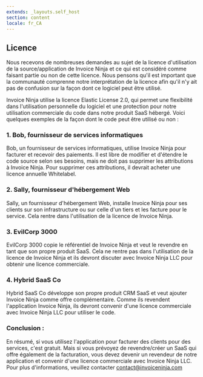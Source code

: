 ```yaml
---
extends: _layouts.self_host
section: content
locale: fr_CA
---
```


## Licence

Nous recevons de nombreuses demandes au sujet de la licence d'utilisation de la source/application de Invoice Ninja et ce qui est considéré comme faisant partie ou non de cette licence. Nous pensons qu'il est important que la communauté comprenne notre interprétation de la licence afin qu'il n'y ait pas de confusion sur la façon dont ce logiciel peut être utilisé.

Invoice Ninja utilise la licence Elastic License 2.0, qui permet une flexibilité dans l'utilisation personnelle du logiciel et une protection pour notre utilisation commerciale du code dans notre produit SaaS hébergé. Voici quelques exemples de la façon dont le code peut être utilisé ou non :

### 1. Bob, fournisseur de services informatiques

Bob, un fournisseur de services informatiques, utilise Invoice Ninja pour facturer et recevoir des paiements. Il est libre de modifier et d'étendre le code source selon ses besoins, mais ne doit pas supprimer les attributions à Invoice Ninja. Pour supprimer ces attributions, il devrait acheter une licence annuelle Whitelabel.

### 2. Sally, fournisseur d'hébergement Web

Sally, un fournisseur d'hébergement Web, installe Invoice Ninja pour ses clients sur son infrastructure ou sur celle d'un tiers et les facture pour le service. Cela rentre dans l'utilisation de la licence de Invoice Ninja.

### 3. EvilCorp 3000

EvilCorp 3000 copie le référentiel de Invoice Ninja et veut le revendre en tant que son propre produit SaaS. Cela ne rentre pas dans l'utilisation de la licence de Invoice Ninja et ils devront discuter avec Invoice Ninja LLC pour obtenir une licence commerciale.

### 4. Hybrid SaaS Co

Hybrid SaaS Co développe son propre produit CRM SaaS et veut ajouter Invoice Ninja comme offre complémentaire. Comme ils revendent l'application Invoice Ninja, ils devront convenir d'une licence commerciale avec Invoice Ninja LLC pour utiliser le code.

### Conclusion :

En résumé, si vous utilisez l'application pour facturer des clients pour des services, c'est gratuit. Mais si vous prévoyez de revendre/créer un SaaS qui offre également de la facturation, vous devez devenir un revendeur de notre application et convenir d'une licence commerciale avec Invoice Ninja LLC. Pour plus d'informations, veuillez contacter contact@invoiceninja.com
